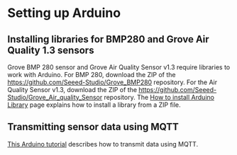 # Setting up Arduino

## Installing libraries for BMP280 and Grove Air Quality 1.3 sensors

Grove BMP 280 sensor and Grove Air Quality Sensor v1.3 require libraries to work with Arduino. For BMP 280, download the ZIP of the https://github.com/Seeed-Studio/Grove_BMP280 repository. For the Air Quality Sensor v1.3, download the ZIP of the https://github.com/Seeed-Studio/Grove_Air_quality_Sensor repository. The [How to install Arduino Library](https://wiki.seeedstudio.com/How_to_install_Arduino_Library/) page explains how to install a library from a ZIP file.

## Transmitting sensor data using MQTT

[This Arduino tutorial](https://docs.arduino.cc/tutorials/uno-wifi-rev2/uno-wifi-r2-mqtt-device-to-device/) describes how to transmit data using MQTT.
